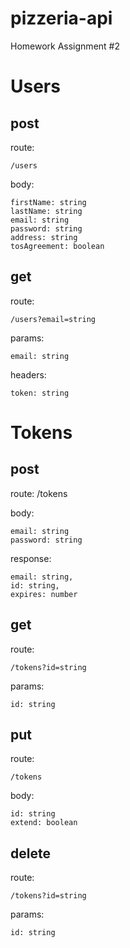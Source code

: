 # pizzeria-api
Homework Assignment #2

# Users
## post

route: 
```
/users
```
body:
```
firstName: string  
lastName: string
email: string
password: string
address: string
tosAgreement: boolean
```

## get
route:
```
/users?email=string
```
params:
```
email: string
```
headers:
```
token: string
```
# Tokens
## post
route: /tokens

body:
```
email: string
password: string
```
response:
```
email: string,
id: string,
expires: number
```

## get
route:
```
/tokens?id=string
```
params:
```
id: string
```

## put
route:
```
/tokens
```
body:
```
id: string
extend: boolean
```

## delete
route:
```
/tokens?id=string
```
params:
```
id: string
```
